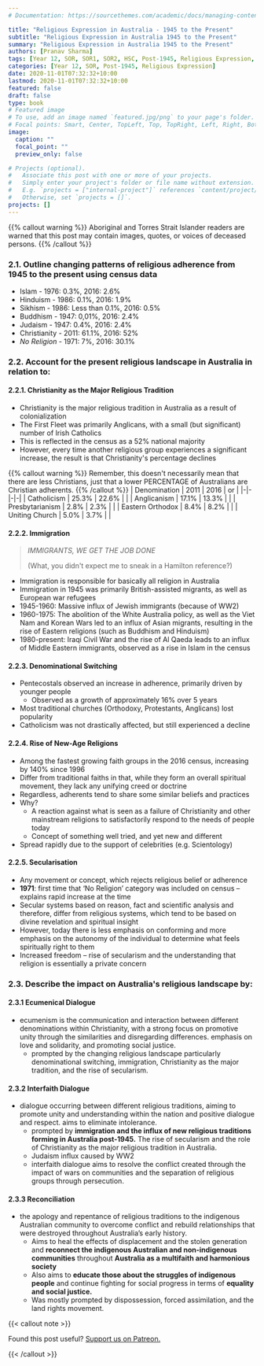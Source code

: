 ```yaml
---
# Documentation: https://sourcethemes.com/academic/docs/managing-content/

title: "Religious Expression in Australia - 1945 to the Present"
subtitle: "Religious Expression in Australia 1945 to the Present"
summary: "Religious Expression in Australia 1945 to the Present"
authors: [Pranav Sharma]
tags: [Year 12, SOR, SOR1, SOR2, HSC, Post-1945, Religious Expression, Census Data, Subject Review]
categories: [Year 12, SOR, Post-1945, Religious Expression]
date: 2020-11-01T07:32:32+10:00
lastmod: 2020-11-01T07:32:32+10:00
featured: false
draft: false
type: book
# Featured image
# To use, add an image named `featured.jpg/png` to your page's folder.
# Focal points: Smart, Center, TopLeft, Top, TopRight, Left, Right, BottomLeft, Bottom, BottomRight.
image:
  caption: ""
  focal_point: ""
  preview_only: false

# Projects (optional).
#   Associate this post with one or more of your projects.
#   Simply enter your project's folder or file name without extension.
#   E.g. `projects = ["internal-project"]` references `content/project/deep-learning/index.md`.
#   Otherwise, set `projects = []`.
projects: []
---
```


{{% callout warning %}}
Aboriginal and Torres Strait Islander readers are warned that this post may contain images, quotes, or voices of deceased persons.
{{% /callout %}}

### 2.1. Outline changing patterns of religious adherence from 1945 to the present using census data
- Islam - 1976: 0.3%, 2016: 2.6% <i class="fas fa-arrow-up"></i>
- Hinduism - 1986: 0.1%, 2016: 1.9% <i class="fas fa-arrow-up"></i>
- Sikhism - 1986: Less than 0.1%, 2016: 0.5% <i class="fas fa-arrow-up"></i>
- Buddhism - 1947: 0,01%, 2016: 2.4% <i class="fas fa-arrow-up"></i>
- Judaism - 1947: 0.4%, 2016: 2.4% <i class="fas fa-arrow-up"></i>
- Christianity - 2011: 61.1%, 2016: 52% <i class="fas fa-arrow-down"></i>
- *No Religion* - 1971: 7%, 2016: 30.1% <i class="fas fa-arrow-up"></i>
### 2.2. Account for the present religious landscape in Australia in relation to:
#### 2.2.1. Christianity as the Major Religious Tradition
- Christianity is the major religious tradition in Australia as a result of colonialization
- The First Fleet was primarily Anglicans, with a small (but significant) number of Irish Catholics
- This is reflected in the census as a 52% national majority
- However, every time another religious group experiences a significant increase, the result is that Christianity's percentage declines

{{% callout warning %}}
Remember, this doesn't necessarily mean that there are less Christians, just that a lower PERCENTAGE of Australians are Christian adherents.
{{% /callout %}}
| Denomination | 2011 | 2016 | <i class="fas fa-arrow-up"></i> or <i class="fas fa-arrow-down"></i> |
|-|-|-|-|
| Catholicism | 25.3% | 22.6% | <i class="fas fa-arrow-down"></i> |
| Anglicanism | 17.1% | 13.3% | <i class="fas fa-arrow-down"></i> |
| Presbytarianism | 2.8% | 2.3% | <i class="fas fa-arrow-down"></i> |
| Eastern Orthodox | 8.4% | 8.2% | <i class="fas fa-arrow-down"></i> |
| Uniting Church | 5.0% | 3.7% | <i class="fas fa-arrow-down"></i> |
#### 2.2.2. Immigration
  > *IMMIGRANTS, WE GET THE JOB DONE*
  >
  > (What, you didn't expect me to sneak in a Hamilton reference?)
- Immigration is responsible for basically all religion in Australia
- Immigration in 1945 was primarily British-assisted migrants, as well as European war refugees
- 1945-1960: Massive influx of Jewish immigrants (because of WW2)
- 1960-1975: The abolition of the White Australia policy, as well as the Viet Nam and Korean Wars led to an influx of Asian migrants, resulting in the rise of Eastern religions (such as Buddhism and Hinduism)
- 1980-present: Iraqi Civil War and the rise of Al Qaeda leads to an influx of Middle Eastern immigrants, observed as a rise in Islam in the census
#### 2.2.3. Denominational Switching
- Pentecostals observed an increase in adherence, primarily driven by younger people
  - Observed as a growth of approximately 16% over 5 years
- Most traditional churches (Orthodoxy, Protestants, Anglicans) lost popularity
- Catholicism was not drastically affected, but still experienced a decline
#### 2.2.4. Rise of New-Age Religions
- Among the fastest growing faith groups in the 2016 census, increasing by 140% since 1996
- Differ from traditional faiths in that, while they form an overall spiritual movement, they lack any unifying creed or doctrine
- Regardless, adherents tend to share some similar beliefs and practices
- Why?
  - A reaction against what is seen as a failure of Christianity and other mainstream religions to satisfactorily respond to the needs of people today
  - Concept of something well tried, and yet new and different
- Spread rapidly due to the support of celebrities (e.g. Scientology)
#### 2.2.5. Secularisation
- Any movement or concept, which rejects religious belief or adherence
- **1971**: first time that ‘No Religion’ category was included on census – explains rapid increase at the time
- Secular systems based on reason, fact and scientific analysis and therefore, differ from religious systems, which tend to be based on divine revelation and spiritual insight
- However, today there is less emphasis on conforming and more emphasis on the autonomy of the individual to determine what feels spiritually right to them
- Increased freedom – rise of secularism and the understanding that religion is essentially a private concern

### 2.3. Describe the impact on Australia's religious landscape by:
#### 2.3.1 Ecumenical Dialogue
*   ecumenism is the communication and interaction between different denominations within Christianity, with a strong focus on promotive unity through the similarities and disregarding differences. emphasis on love and solidarity, and promoting social justice.
    *   prompted by the changing religious landscape particularly denominational switching, immigration, Christianity as the major tradition, and the rise of secularism.
#### 2.3.2 Interfaith Dialogue
*   dialogue occurring between different religious traditions, aiming to promote unity and understanding within the nation and positive dialogue and respect. aims to eliminate intolerance.
    *   prompted by **immigration and the influx of new religious traditions forming in Australia post-1945.** The rise of secularism and the role of Christianity as the major religious tradition in Australia.
    *   Judaism influx caused by WW2
    *   interfaith dialogue aims to resolve the conflict created through the impact of wars on communities and the separation of religious groups through persecution.

#### 2.3.3 Reconciliation
*   the apology and repentance of religious traditions to the indigenous Australian community to overcome conflict and rebuild relationships that were destroyed throughout Australia’s early history.
    *   Aims to heal the effects of displacement and the stolen generation and **reconnect the indigenous Australian and non-indigenous communities** throughout **Australia as a multifaith and harmonious society**
    *   Also aims to **educate those about the struggles of indigenous people** and continue fighting for social progress in terms of **equality and social justice.**
    *   Was mostly prompted by dispossession, forced assimilation, and the land rights movement.

{{< callout note >}}

Found this post useful? [Support us on Patreon.](https://patreon.com/schoolnotes)

{{< /callout >}}